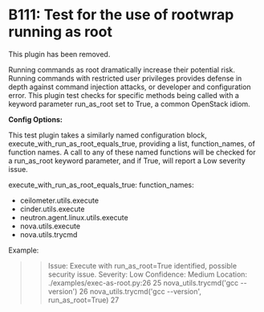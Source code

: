 # B111: Test for the use of rootwrap running as root

This plugin has been removed.

Running commands as root dramatically increase their potential risk.
Running commands with restricted user privileges provides defense in
depth against command injection attacks, or developer and configuration
error. This plugin test checks for specific methods being called with a
keyword parameter run\_as\_root set to True, a common OpenStack idiom.


**Config Options:**

This test plugin takes a similarly named configuration block, execute_with_run_as_root_equals_true, providing a list, function_names, of function names. A call to any of these named functions will be checked for a run_as_root keyword parameter, and if True, will report a Low severity issue.

execute_with_run_as_root_equals_true:
    function_names:
- ceilometer.utils.execute
- cinder.utils.execute
- neutron.agent.linux.utils.execute
- nova.utils.execute
- nova.utils.trycmd

Example:

>> Issue: Execute with run_as_root=True identified, possible security
issue.
Severity: Low   Confidence: Medium
Location: ./examples/exec-as-root.py:26
25  nova_utils.trycmd('gcc --version')
26  nova_utils.trycmd('gcc --version', run_as_root=True)
27